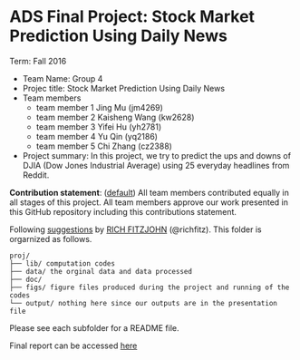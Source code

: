 # ADS Final Project: Stock Market Prediction Using Daily News

Term: Fall 2016

+ Team Name: Group 4
+ Projec title: Stock Market Prediction Using Daily News 
+ Team members
	+ team member 1 Jing Mu (jm4269)
	+ team member 2 Kaisheng Wang (kw2628)
	+ team member 3 Yifei Hu (yh2781)
	+ team member 4 Yu Qin (yq2186)
	+ team member 5 Chi Zhang (cz2388)
+ Project summary: In this project, we try to predict the ups and downs of DJIA (Dow Jones Industrial Average) using 25 everyday headlines from Reddit.
	
**Contribution statement**: ([default](doc/a_note_on_contributions.md)) All team members contributed equally in all stages of this project. All team members approve our work presented in this GitHub repository including this contributions statement. 

Following [suggestions](http://nicercode.github.io/blog/2013-04-05-projects/) by [RICH FITZJOHN](http://nicercode.github.io/about/#Team) (@richfitz). This folder is orgarnized as follows.

```
proj/
├── lib/ computation codes
├── data/ the orginal data and data processed
├── doc/ 
├── figs/ figure files produced during the project and running of the codes
└── output/ nothing here since our outputs are in the presentation file
```

Please see each subfolder for a README file.

Final report can be accessed [here](https://github.com/TZstatsADS/Fall2016-proj5-proj5-grp4/blob/master/presentation.md)
